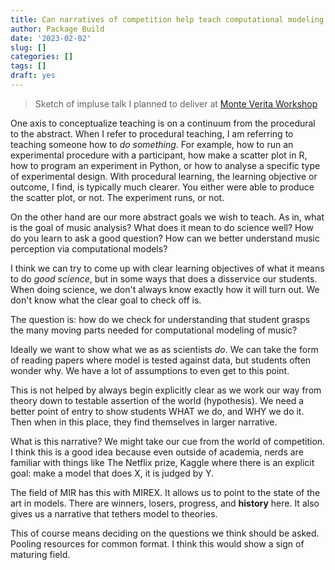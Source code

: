 ```yaml
---
title: Can narratives of competition help teach computational modeling of music?
author: Package Build
date: '2023-02-02'
slug: []
categories: []
tags: []
draft: yes
---
```


> Sketch of impluse talk I planned to deliver at [Monte Verita Workshop]()

One axis to conceptualize teaching is on a continuum from the procedural to the abstract. 
When I refer to procedural teaching, I am referring to teaching someone how to _do something_.
For example, how to run an experimental procedure with a participant, how make a scatter plot in R, how to program an experiment in Python, or how to analyse a specific type of experimental design.
With procedural learning, the learning objective or outcome, I find, is typically much clearer.
You either were able to produce the scatter plot, or not.
The experiment runs, or not. 

On the other hand are our more abstract goals we wish to teach. 
As in, what is the goal of music analysis?
What does it mean to do science well?
How do you learn to ask a good question? 
How can we better understand music perception via computational models? 

I think we can try to come up with clear learning objectives of what it means to do _good science_, but in some ways that does a disservice our students.
When doing science, we don't always know exactly how it will turn out. 
We don't know what the clear goal to check off is.

The question is: how do we check for understanding that student grasps the many moving parts needed for computational modeling of music?

Ideally we want to show what we as as scientists _do_.
We can take the form of reading papers where model is tested against data, but students often wonder why.
We have a lot of assumptions to even get to this point.

This is not helped by  always begin explicitly clear as we work our way from theory down to testable assertion of the world (hypothesis).
We need a better point of entry to show students WHAT we do, and WHY we do it.
Then when in this place, they find themselves in larger narrative. 

What is this narrative?
We might take our cue from the world of competition. 
I think this is a good idea because even outside of academia, nerds are familiar with things like The Netflix prize, Kaggle where there is an explicit goal: make a model that does X, it is judged by Y.

The field of MIR has this with MIREX.
It allows us to point to the state of the art in models.
There are winners, losers, progress, and **history** here.
It also gives us a narrative that tethers model to theories.

This of course means deciding on the questions we think should be asked.
Pooling resources for common format.
I think this would show a sign of maturing field. 
